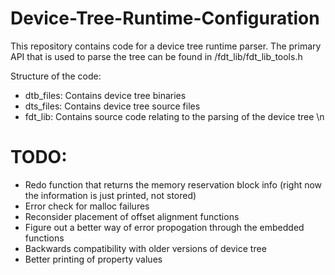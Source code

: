 # Device-Tree-Runtime-Configuration

This repository contains code for a device tree runtime parser. The primary API that is used to parse the tree can be found in /fdt_lib/fdt_lib_tools.h

Structure of the code:
- dtb_files: Contains device tree binaries
- dts_files: Contains device tree source files
- fdt_lib: Contains source code relating to the parsing of the device tree \n

# TODO:
- Redo function that returns the memory reservation block info (right now the information is just printed, not stored)
- Error check for malloc failures
- Reconsider placement of offset alignment functions
- Figure out a better way of error propogation through the embedded functions
- Backwards compatibility with older versions of device tree
- Better printing of property values
